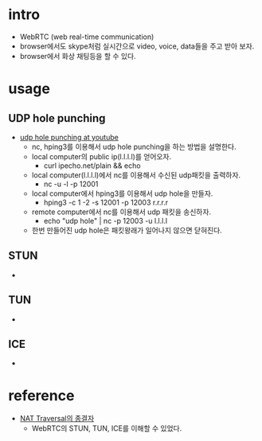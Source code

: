 # intro

- WebRTC (web real-time communication)
- browser에서도 skype처럼 실시간으로 video, voice, data들을 주고 받아 보자.
- browser에서 화상 채팅등을 할 수 있다.

# usage

## UDP hole punching

- [udp hole punching at youtube](https://www.youtube.com/watch?v=s_-UCmuiYW8)
  - nc, hping3를 이용해서 udp hole punching을 하는 방법을 설명한다.
  - local computer의 public ip(l.l.l.l)를 얻어오자.
    - curl ipecho.net/plain && echo
  - local computer(l.l.l.l)에서 nc를 이용해서 수신된 udp패킷을 출력하자.
    - nc -u -l -p 12001
  - local computer에서 hping3를 이용해서 udp hole을 만들자.
    - hping3 -c 1 -2 -s 12001 -p 12003 r.r.r.r
  - remote computer에서 nc를 이용해서 udp 패킷을 송신하자.
    - echo "udp hole" | nc -p 12003 -u l.l.l.l
  - 한번 만들어진 udp hole은 패킷왕래가 일어나지 않으면 닫혀진다.

## STUN

- 

## TUN

-

## ICE

-

# reference

- [NAT Traversal의 종결자](http://www.nexpert.net/424)
  - WebRTC의 STUN, TUN, ICE를 이해할 수 있었다.

